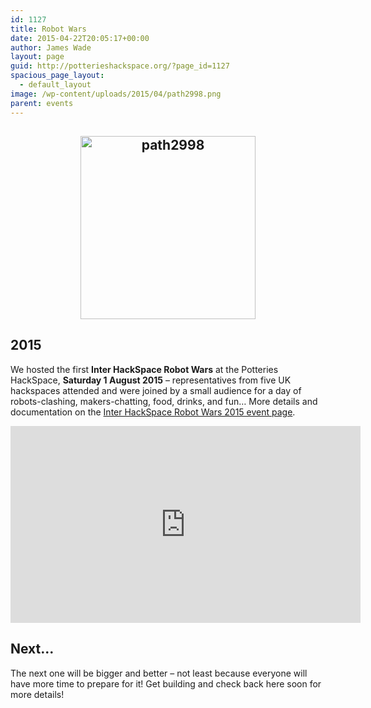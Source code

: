 ```yaml
---
id: 1127
title: Robot Wars
date: 2015-04-22T20:05:17+00:00
author: James Wade
layout: page
guid: http://potterieshackspace.org/?page_id=1127
spacious_page_layout:
  - default_layout
image: /wp-content/uploads/2015/04/path2998.png
parent: events
---
```

<h2 style="text-align: center;">
  <a href="http://potterieshackspace.org/wp-content/uploads/2015/04/path2998.png"><img class="alignnone size-full wp-image-1125" src="http://potterieshackspace.org/wp-content/uploads/2015/04/path2998.png" alt="path2998" width="280" height="293" /></a>
</h2>

## 2015

We hosted the first **Inter HackSpace Robot Wars** at the Potteries HackSpace, **Saturday 1 August 2015** &#8211; representatives from five UK hackspaces attended and were joined by a small audience for a day of robots-clashing, makers-chatting, food, drinks, and fun&#8230; More details and documentation on the [Inter HackSpace Robot Wars 2015 event page](http://potterieshackspace.org/events/robot-wars/inter-hackspace-robot-wars-2015/).

<iframe width="560" height="315" src="https://www.youtube.com/embed/3jQ2oTZrerY" frameborder="0" allowfullscreen></iframe>

## Next...

The next one will be bigger and better &#8211; not least because everyone will have more time to prepare for it! Get building and check back here soon for more details!
